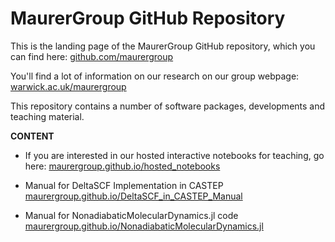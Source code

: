 # MaurerGroup GitHub Repository

This is the landing page of the MaurerGroup GitHub repository, which you can find here:
[github.com/maurergroup](https://github.com/maurergroup)

You'll find a lot of information on our research on our group webpage:
[warwick.ac.uk/maurergroup](https://warwick.ac.uk/maurergroup)

This repository contains a number of software packages, developments and teaching material.

**CONTENT**

- If you are interested in our hosted interactive notebooks for teaching, go here:
[maurergroup.github.io/hosted_notebooks](https://maurergroup.github.io/hosted_notebooks)

- Manual for DeltaSCF Implementation in CASTEP
[maurergroup.github.io/DeltaSCF_in_CASTEP_Manual](https://maurergroup.github.io/DeltaSCF_in_CASTEP_Manual/)

- Manual for NonadiabaticMolecularDynamics.jl code
[maurergroup.github.io/NonadiabaticMolecularDynamics.jl](https://maurergroup.github.io/NonadiabaticMolecualrDynamics.jl/)
